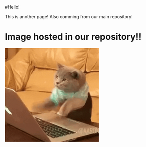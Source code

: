 #Hello! 

This is another page! Also comming from our main repository! 

# Image hosted in our repository!!

![dev cat](images/devcat.gif "Dev cat")